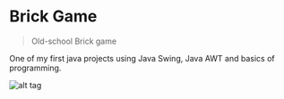 # Brick Game
> Old-school Brick game

One of my first java projects using Java Swing, Java AWT and basics of programming.

![alt tag](https://i.imgur.com/H2PVzY7.png "Brick Game")

